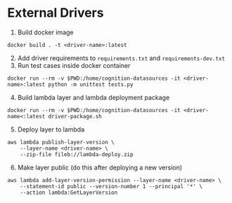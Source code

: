 # External Drivers

1. Build docker image

```
docker build . -t <driver-name>:latest
```

2. Add driver requirements to `requirements.txt` and `requirements-dev.txt`
3. Run test cases inside docker container

```
docker run --rm -v $PWD:/home/cognition-datasources -it <driver-name>:latest python -m unittest tests.py
```

4. Build lambda layer and lambda deployment package

```
docker run --rm -v $PWD:/home/cognition-datasources -it <driver-name<:latest driver-package.sh
```

5. Deploy layer to lambda
```
aws lambda publish-layer-version \
    --layer-name <driver-name> \
    --zip-file fileb://lambda-deploy.zip
```

6. Make layer public (do this after deploying a new version)
```
aws lambda add-layer-version-permission --layer-name <driver-name> \
    --statement-id public --version-number 1 --principal '*' \
    --action lambda:GetLayerVersion
```

